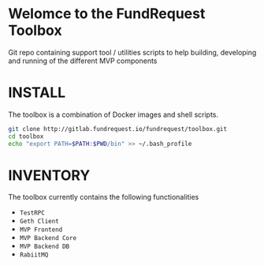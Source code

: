 # Welomce to the FundRequest Toolbox

Git repo containing support tool / utilities scripts to help building, developing and running of the different MVP components

# INSTALL

The toolbox is a combination of Docker images and shell scripts.

```Bash
git clone http://gitlab.fundrequest.io/fundrequest/toolbox.git
cd toolbox
echo "export PATH=$PATH:$PWD/bin" >> ~/.bash_profile
```

# INVENTORY

The toolbox currently contains the following functionalities

* `TestRPC`
* `Geth Client`
* `MVP Frontend`
* `MVP Backend Core`
* `MVP Backend DB`
* `RabiitMQ`
